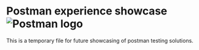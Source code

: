 # Postman experience showcase ![Postman logo](https://images.icon-icons.com/3053/PNG/512/postman_macos_bigsur_icon_189815.png)
This is a temporary file for future showcasing of postman testing solutions.
